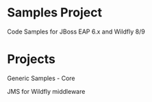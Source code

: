 # Samples Project

Code Samples for JBoss EAP 6.x and Wildfly 8/9

# Projects

Generic Samples - Core

JMS for Wildfly middleware


